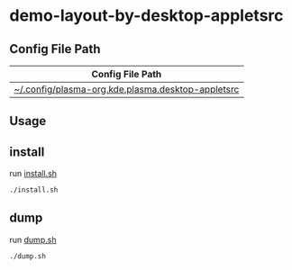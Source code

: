 

# demo-layout-by-desktop-appletsrc


## Config File Path

| Config File Path |
| --- |
| [~/.config/plasma-org.kde.plasma.desktop-appletsrc](plasma-org.kde.plasma.desktop-appletsrc) |


## Usage


## install

run [install.sh](install.sh)

``` sh
./install.sh
```
 
## dump

run [dump.sh](dump.sh)

``` sh
./dump.sh
```
